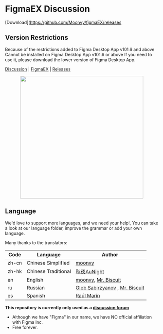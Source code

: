 


# FigmaEX  Discussion

 [Download](https://github.com/Moonvy/figmaEX/releases
 
## Version Restrictions
Because of the restrictions added to Figma Desktop App v101.6 and above
Cannot be installed on Figma Desktop App v101.6 or above 
If you need to use it, please download the lower version of Figma Desktop App.


 [Discussion](https://github.com/staff-moonvy/figmaEX/discussions) | [FigmaEX](https://moonvy.com/figmaEX/) | [Releases](https://github.com/Moonvy/figmaEX/releases)

<p align="center">
  <img src="https://github.com/staff-moonvy/figmaEX/raw/master/cover.png" width="404"></img>
</p>



## Language
We'd love to support more languages, and we need your help!, You can take a look at our language folder, improve the grammar or add your own language.

Many thanks to the  translators:

Code|Language|Author
---|---|---
zh-cn| Chinese Simplified| [moonvy](https://twitter.com/MoonvyDesign)
zh-hk| Chinese Traditional| [秋夜AuNight](http://www.aunight.pw)
en| English| [moonvy](https://twitter.com/MoonvyDesign),  [Mr. Biscuit](https://twitter.com/SShuaiqi) 
ru| Russian| [Gleb Sabirzyanov](https://twitter.com/zyumbik) ,  [Mr. Biscuit](https://twitter.com/SShuaiqi) 
es| Spanish| [Raúl Marín](https://www.youtube.com/channel/UCk5x2DjtQq46lwbA4xBicfQ)
 
**This repository is currently only used as a  [discussion forum](https://github.com/staff-moonvy/figmaEX/discussions)** 

- Although we have "Figma" in our name, we have NO official affiliation with Figma Inc.
- Free forever.

